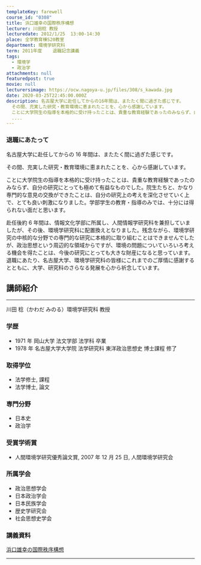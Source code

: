 ```yaml
---
templateKey: farewell
course_id: "0308"
title: 浜口雄幸の国際秩序構想
lecturer: 川田稔 教授
lecturedate: 2012/1/25  13:00-14:30
place: 全学教育棟S20教室
department: 環境学研究科
term: 2011年度	退職記念講義
tags:
  - 環境学
  - 政治学
attachments: null
featuredpost: true
movie: null
lecturersimage: https://ocw.nagoya-u.jp/files/308/s_kawada.jpg
date: 2020-03-25T22:45:00.000Z
description: 名古屋大学に赴任してからの16年間は、またたく間に過ぎた感じです。
  その間、充実した研究・教育環境に恵まれたことを、心から感謝しています。
  ことに大学院生の指導を本格的に受け持ったことは、貴重な教育経験であったのみならず、自分の研究にとっても極めて有益なものでした。院生たちと、かなり専門的な意見の交換ができたことは、自分の研究上の考えを深化させていく上で、とても良い刺激になりました。学
  ....
---
```


### 退職にあたって

名古屋大学に赴任してからの 16 年間は、またたく間に過ぎた感じです。

その間、充実した研究・教育環境に恵まれたことを、心から感謝しています。

ことに大学院生の指導を本格的に受け持ったことは、貴重な教育経験であったのみならず、自分の研究にとっても極めて有益なものでした。院生たちと、かなり専門的な意見の交換ができたことは、自分の研究上の考えを深化させていく上で、とても良い刺激になりました。学部学生の教育・指導のみでは、十分には得られない面だと思います。

赴任後約 6 年間は、情報文化学部に所属し、人間情報学研究科を兼担していましたが、その後、環境学研究科に配置換えとなりました。残念ながら、環境学研究の中核的な分野での専門的な研究に本格的に取り組むことはできませんでしたが、政治思想という周辺的な領域からですが、環境の問題についていろいろ考える機会を得たことは、今後の研究にとっても大きな財産になると思っています。退職にあたり、名古屋大学、環境学研究科の皆様にこれまでのご厚情に感謝するとともに、大学、研究科のさらなる発展を心から祈念しています。

## 講師紹介

---

川田 稔（かわだ みのる）環境学研究科 教授

### 学歴

- 1971 年 岡山大学 法文学部 法学科 卒業
- 1978 年 名古屋大学大学院 法学研究科 東洋政治思想史 博士課程 修了

### 取得学位

- 法学修士, 課程
- 法学博士, 論文

### 専門分野

- 日本史
- 政治学

### 受賞学術賞

- 人間環境学研究優秀論文賞, 2007 年 12 月 25 日, 人間環境学研究会

### 所属学会

- 政治思想学会
- 日本政治学会
- 日本民族学会
- 歴史学研究会
- 社会思想史学会

### 講義資料

[浜口雄幸の国際秩序構想](https://ocw.nagoya-u.jp/files/308/m_kawada.pdf)

---
